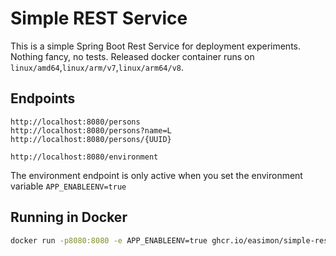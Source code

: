 # Simple REST Service

This is a simple Spring Boot Rest Service for deployment experiments. Nothing fancy, no tests.
Released docker container runs on `linux/amd64`,`linux/arm/v7`,`linux/arm64/v8`.

## Endpoints

```
http://localhost:8080/persons
http://localhost:8080/persons?name=L
http://localhost:8080/persons/{UUID}

http://localhost:8080/environment
```

The environment endpoint is only active when you set the environment variable
`APP_ENABLEENV=true`

## Running in Docker

```bash
docker run -p8080:8080 -e APP_ENABLEENV=true ghcr.io/easimon/simple-rest-service:latest
```

